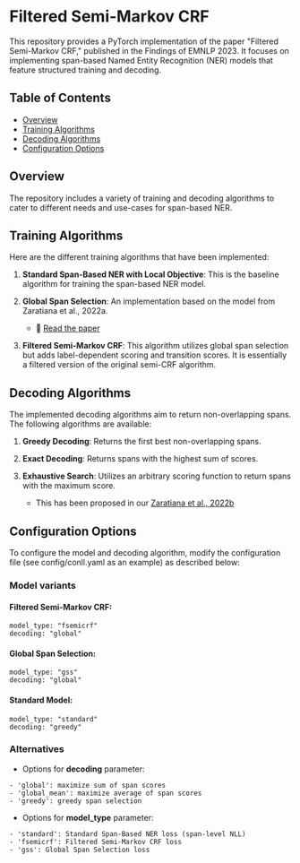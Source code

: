 # Filtered Semi-Markov CRF

This repository provides a PyTorch implementation of the paper "Filtered Semi-Markov CRF," published in the Findings of EMNLP 2023. It focuses on implementing span-based Named Entity Recognition (NER) models that feature structured training and decoding.

## Table of Contents

- [Overview](#overview)
- [Training Algorithms](#training-algorithms)
- [Decoding Algorithms](#decoding-algorithms)
- [Configuration Options](#configuration-options)


## Overview

The repository includes a variety of training and decoding algorithms to cater to different needs and use-cases for span-based NER.

## Training Algorithms

Here are the different training algorithms that have been implemented:

1. **Standard Span-Based NER with Local Objective**: This is the baseline algorithm for training the span-based NER model.
  
2. **Global Span Selection**: An implementation based on the model from Zaratiana et al., 2022a.
   - 📝 [Read the paper](https://aclanthology.org/2022.umios-1.2/)

3. **Filtered Semi-Markov CRF**: This algorithm utilizes global span selection but adds label-dependent scoring and transition scores. It is essentially a filtered version of the original semi-CRF algorithm.

## Decoding Algorithms

The implemented decoding algorithms aim to return non-overlapping spans. The following algorithms are available:

1. **Greedy Decoding**: Returns the first best non-overlapping spans.
  
2. **Exact Decoding**: Returns spans with the highest sum of scores.
  
3. **Exhaustive Search**: Utilizes an arbitrary scoring function to return spans with the maximum score.
   - This has been proposed in our [Zaratiana et al., 2022b](https://aclanthology.org/2022.umios-1.1/)


## Configuration Options

To configure the model and decoding algorithm, modify the configuration file (see config/conll.yaml as an example) as described below:

### Model variants
#### Filtered Semi-Markov CRF:
```plaintext
model_type: "fsemicrf"
decoding: "global"
```

#### Global Span Selection:
```plaintext
model_type: "gss"
decoding: "global"
```

#### Standard Model:
```plaintext
model_type: "standard"
decoding: "greedy"
```

### Alternatives
* Options for **decoding** parameter:
```plaintext
- 'global': maximize sum of span scores
- 'global_mean': maximize average of span scores
- 'greedy': greedy span selection
```

* Options for **model_type** parameter:
```plaintext
- 'standard': Standard Span-Based NER loss (span-level NLL)
- 'fsemicrf': Filtered Semi-Markov CRF loss 
- 'gss': Global Span Selection loss
```

